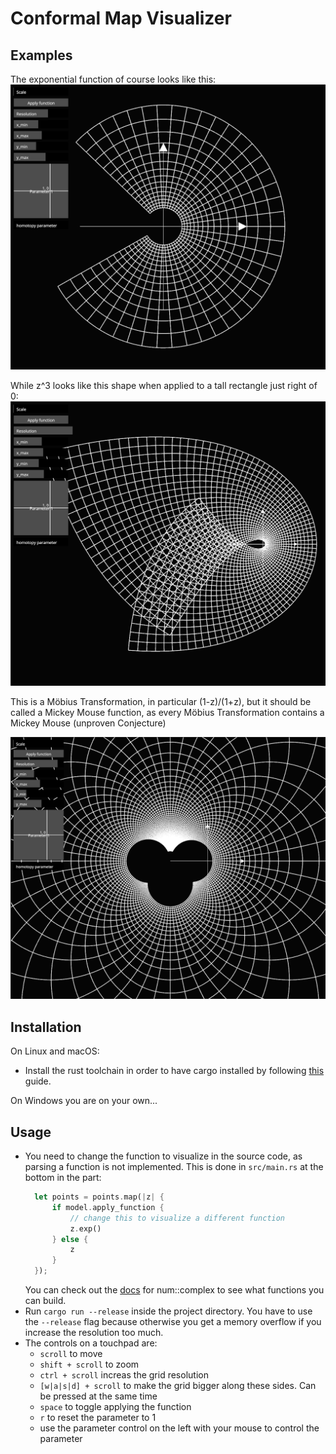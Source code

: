 # Conformal Map Visualizer

## Examples

The exponential function of course looks like this:
![exp(z)](/examples/exponential.png)

While z^3 looks like this shape when applied to a tall rectangle just right of 0:
![z^3](/examples/z^3.png)

This is a Möbius Transformation, in particular (1-z)/(1+z), but it should be called
a Mickey Mouse function, as every Möbius Transformation contains a Mickey Mouse 
(unproven Conjecture)

![mickey_mouse](/examples/mickey_mouse.png)

## Installation

On Linux and macOS:
* Install the rust toolchain in order to have cargo installed by following
  [this](https://www.rust-lang.org/tools/install) guide.

On Windows you are on your own...

## Usage
* You need to change the function to visualize in the source code, as parsing a function is not implemented. This is done in `src/main.rs` at the bottom in the part:
  ```rust
    let points = points.map(|z| {
        if model.apply_function {
            // change this to visualize a different function
            z.exp()
        } else {
            z
        }
    });
  ```
  You can check out the [docs](https://docs.rs/num/0.4.0/num/complex/struct.Complex.html) for num::complex to see what functions you can build.
* Run `cargo run --release` inside the project directory. You have to use
  the `--release` flag because otherwise you get a memory overflow if you
  increase the resolution too much.
* The controls on a touchpad are:
    * `scroll` to move
    * `shift + scroll` to zoom
    * `ctrl + scroll` increas the grid resolution 
    * `[w|a|s|d] + scroll` to make the grid bigger along these sides.
      Can be pressed at the same time
    * `space` to toggle applying the function
    * `r` to reset the parameter to 1
    * use the parameter control on the left with your mouse to control the parameter

